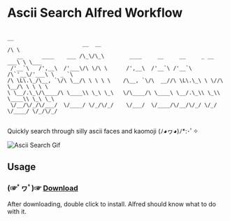 # Ascii Search Alfred Workflow

```
                                                                         __
                        __  __                                          /\ \
   __      ____    ___ /\_\/\_\        ____     __     __     _ __   ___\ \ \___
 /'__`\   /',__\  /'___\/\ \/\ \      /',__\  /'__`\ /'__`\  /\`'__\/'___\ \  _ `\
/\ \L\.\_/\__, `\/\ \__/\ \ \ \ \    /\__, `\/\  __//\ \L\.\_\ \ \//\ \__/\ \ \ \ \
\ \__/.\_\/\____/\ \____\\ \_\ \_\   \/\____/\ \____\ \__/.\_\\ \_\\ \____\\ \_\ \_\
 \/__/\/_/\/___/  \/____/ \/_/\/_/    \/___/  \/____/\/__/\/_/ \/_/ \/____/ \/_/\/_/


```

Quickly search through silly ascii faces and kaomoji (ﾉ◕ヮ◕)ﾉ*:･ﾟ✧

![Ascii Search Gif](https://dropsinn.s3.amazonaws.com/Screen%20Shot%202017-07-15%20at%205.58.31%20PM.png)

## Usage

### (☞ﾟヮﾟ)☞ [Download](https://github.com/iansinnott/asciilib-workflow/releases/download/v1.1.0/AsciiSearch.alfredworkflow)

After downloading, double click to install. Alfred should know what to do with it.
